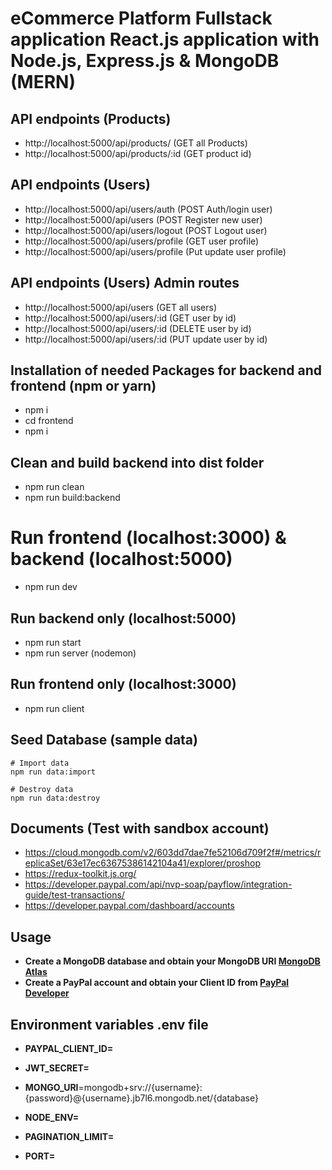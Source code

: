 # eCommerce Platform Fullstack application React.js application with Node.js, Express.js & MongoDB (MERN)

## API endpoints (Products)

- http://localhost:5000/api/products/ (GET all Products)
- http://localhost:5000/api/products/:id (GET product id)

## API endpoints (Users)

- http://localhost:5000/api/users/auth (POST Auth/login user)
- http://localhost:5000/api/users (POST Register new user)
- http://localhost:5000/api/users/logout (POST Logout user)
- http://localhost:5000/api/users/profile (GET user profile)
- http://localhost:5000/api/users/profile (Put update user profile)

## API endpoints (Users) Admin routes

- http://localhost:5000/api/users (GET all users)
- http://localhost:5000/api/users/:id (GET user by id)
- http://localhost:5000/api/users/:id (DELETE user by id)
- http://localhost:5000/api/users/:id (PUT update user by id)

## Installation of needed Packages for backend and frontend (npm or yarn)

- npm i
- cd frontend
- npm i

## Clean and build backend into dist folder

- npm run clean
- npm run build:backend

# Run frontend (localhost:3000) & backend (localhost:5000)

- npm run dev

## Run backend only (localhost:5000)

- npm run start
- npm run server (nodemon)

## Run frontend only (localhost:3000)

- npm run client

## Seed Database (sample data)

```
# Import data
npm run data:import

# Destroy data
npm run data:destroy
```

## Documents (Test with sandbox account)

- https://cloud.mongodb.com/v2/603dd7dae7fe52106d709f2f#/metrics/replicaSet/63e17ec63675386142104a41/explorer/proshop
- https://redux-toolkit.js.org/
- https://developer.paypal.com/api/nvp-soap/payflow/integration-guide/test-transactions/
- https://developer.paypal.com/dashboard/accounts

## Usage

- **Create a MongoDB database and obtain your MongoDB URI [MongoDB Atlas](https://www.mongodb.com/cloud/atlas/register)**
- **Create a PayPal account and obtain your Client ID from [PayPal Developer](https://developer.paypal.com/home/)**

## Environment variables .env file

- **PAYPAL_CLIENT_ID=**
- **JWT_SECRET=**
- **MONGO_URI**=mongodb+srv://{username}:{password}@{username}.jb7l6.mongodb.net/{database}

- **NODE_ENV=**
- **PAGINATION_LIMIT=**
- **PORT=**
